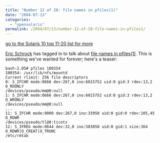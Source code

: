 ```yaml
---
title: "Number 12 of 20: file names in pfiles(1)"
date: "2004-07-13"
categories:
  - "opensolaris"
permalink: /2004/07/13/number-12-of-20-file-names-in-pfiles1/
---
```


[go to the Solaris 10 top 11-20 list for more](http://dtrace.org/blogs/ahl/the_solaris_10_top_11)

[Eric Schrock](http://blogs.sun.com/eschrock) has tagged in to talk about [file names in pfiles(1)](http://blogs.sun.com/roller/page/eschrock/20040712#nuts_and_bolts_of_pfiles). This is something we've wanted for forever; here's a teaser:

```
bash-2.05# pfiles 100354
100354: /usr/lib/nfs/mountd
Current rlimit: 256 file descriptors
0: S_IFCHR mode:0666 dev:267,0 ino:6815752 uid:0 gid:3 rdev:13,2
O_RDONLY
/devices/pseudo/mm@0:null
1: S_IFCHR mode:0666 dev:267,0 ino:6815752 uid:0 gid:3 rdev:13,2
O_WRONLY
/devices/pseudo/mm@0:null
...
11: S_IFCHR mode:0000 dev:267,0 ino:33950 uid:0 gid:0 rdev:105,45
O_RDWR
/devices/pseudo/tl@0:ticots
12: S_IFREG mode:0644 dev:32,0 ino:583850 uid:0 gid:1 size:364
O_RDWR|O_CREAT|O_TRUNC
/etc/rmtab

```
